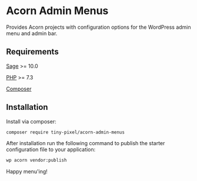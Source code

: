 # Acorn Admin Menus

Provides Acorn projects with configuration options for the WordPress admin menu and admin bar.

## Requirements

[Sage](https://github.com/roots/sage) >= 10.0

[PHP](https://secure.php.net/manual/en/install.php) >= 7.3

[Composer](https://getcomposer.org)

## Installation

Install via composer:

```bash
composer require tiny-pixel/acorn-admin-menus
```

After installation run the following command to publish the starter configuration file to your application:

```bash
wp acorn vendor:publish
```

Happy menu'ing!
